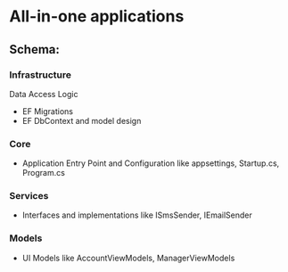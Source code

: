 # All-in-one applications
## Schema:
### Infrastructure
Data Access Logic
- EF Migrations
- EF DbContext and model design

### Core
- Application Entry Point and Configuration like appsettings, Startup.cs, Program.cs

### Services
- Interfaces and implementations like ISmsSender, IEmailSender

### Models
- UI Models like AccountViewModels, ManagerViewModels